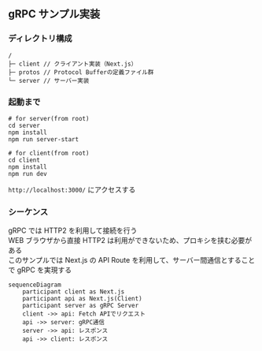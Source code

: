 ## gRPC サンプル実装

### ディレクトリ構成

```shell
/
├─ client // クライアント実装（Next.js）
├─ protos // Protocol Bufferの定義ファイル群
└─ server // サーバー実装
```

### 起動まで

```shell
# for server(from root)
cd server
npm install
npm run server-start

# for client(from root)
cd client
npm install
npm run dev
```

`http://localhost:3000/` にアクセスする

### シーケンス

gRPC では HTTP2 を利用して接続を行う  
WEB ブラウザから直接 HTTP2 は利用ができないため、プロキシを挟む必要がある  
このサンプルでは Next.js の API Route を利用して、サーバー間通信とすることで gRPC を実現する

```mermaid
sequenceDiagram
    participant client as Next.js
    participant api as Next.js(Client)
    participant server as gRPC Server
    client ->> api: Fetch APIでリクエスト
    api ->> server: gRPC通信
    server ->> api: レスポンス
    api ->> client: レスポンス
```
